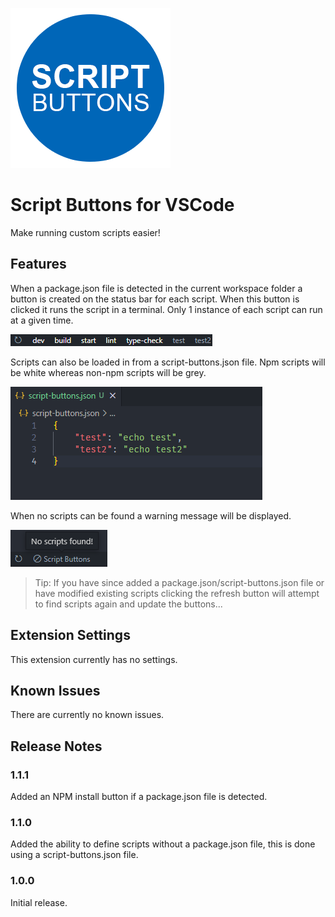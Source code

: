 ![icon](images/icon.png)

# Script Buttons for VSCode

Make running custom scripts easier!

## Features

When a package.json file is detected in the current workspace folder a button is created on the status bar for each script. When this button is clicked it runs the script in a terminal. Only 1 instance of each script can run at a given time.

![scripts](images/scripts.png)

Scripts can also be loaded in from a script-buttons.json file. Npm scripts will be white whereas non-npm scripts will be grey.

![scripts](images/script-buttons.json.png)

When no scripts can be found a warning message will be displayed.

![no-scripts](images/no-scripts.png)

> Tip: If you have since added a package.json/script-buttons.json file or have modified existing scripts clicking the refresh button will attempt to find scripts again and update the buttons...

## Extension Settings

This extension currently has no settings.

## Known Issues

There are currently no known issues.

## Release Notes

### 1.1.1

Added an NPM install button if a package.json file is detected.

### 1.1.0

Added the ability to define scripts without a package.json file, this is done using a script-buttons.json file.

### 1.0.0

Initial release.
